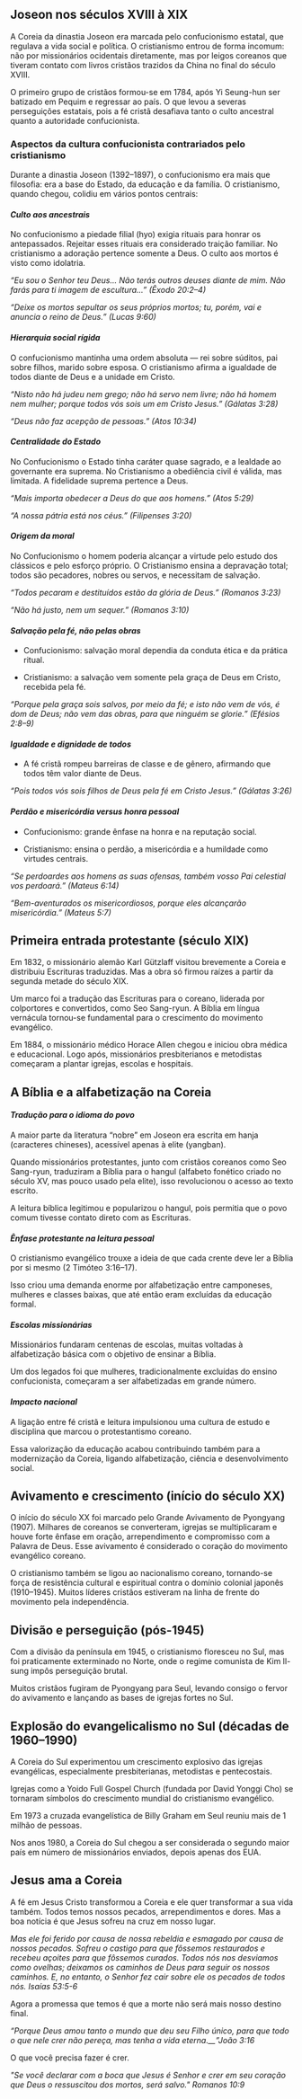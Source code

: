 ## Joseon nos séculos XVIII à XIX

A Coreia da dinastia Joseon era marcada pelo confucionismo estatal, que regulava a vida social e política. O cristianismo entrou de forma incomum: não por missionários ocidentais diretamente, mas por leigos coreanos que tiveram contato com livros cristãos trazidos da China no final do século XVIII.

O primeiro grupo de cristãos formou-se em 1784, após Yi Seung-hun ser batizado em Pequim e regressar ao país. O que levou a severas perseguições estatais, pois a fé cristã desafiava tanto o culto ancestral quanto a autoridade confucionista.

### Aspectos da cultura confucionista contrariados pelo cristianismo

Durante a dinastia Joseon (1392–1897), o confucionismo era mais que filosofia: era a base do Estado, da educação e da família. O cristianismo, quando chegou, colidiu em vários pontos centrais:

#### _Culto aos ancestrais_

No confucionismo a piedade filial (hyo) exigia rituais para honrar os antepassados. Rejeitar esses rituais era considerado traição familiar. No cristianismo a adoração pertence somente a Deus. O culto aos mortos é visto como idolatria.

_“Eu sou o Senhor teu Deus... Não terás outros deuses diante de mim. Não farás para ti imagem de escultura...”_ _(Êxodo 20:2–4)_

_“Deixe os mortos sepultar os seus próprios mortos; tu, porém, vai e anuncia o reino de Deus.”_ _(Lucas 9:60)_

#### _Hierarquia social rígida_

O confucionismo mantinha uma ordem absoluta — rei sobre súditos, pai sobre filhos, marido sobre esposa. O cristianismo afirma a igualdade de todos diante de Deus e a unidade em Cristo.

_“Nisto não há judeu nem grego; não há servo nem livre; não há homem nem mulher; porque todos vós sois um em Cristo Jesus.”_ _(Gálatas 3:28)_

_“Deus não faz acepção de pessoas.”_ _(Atos 10:34)_

#### _Centralidade do Estado_

No Confucionismo o Estado tinha caráter quase sagrado, e a lealdade ao governante era suprema. No Cristianismo a obediência civil é válida, mas limitada. A fidelidade suprema pertence a Deus.

_“Mais importa obedecer a Deus do que aos homens.”_ _(Atos 5:29)_

_“A nossa pátria está nos céus.”_ _(Filipenses 3:20)_

#### _Origem da moral_

No Confucionismo o homem poderia alcançar a virtude pelo estudo dos clássicos e pelo esforço próprio. O Cristianismo ensina a depravação total; todos são pecadores, nobres ou servos, e necessitam de salvação.

_“Todos pecaram e destituídos estão da glória de Deus.”_ _(Romanos 3:23)_

_“Não há justo, nem um sequer.”_ _(Romanos 3:10)_

#### _Salvação pela fé, não pelas obras_

- Confucionismo: salvação moral dependia da conduta ética e da prática ritual.
    
- Cristianismo: a salvação vem somente pela graça de Deus em Cristo, recebida pela fé.
    

_“Porque pela graça sois salvos, por meio da fé; e isto não vem de vós, é dom de Deus; não vem das obras, para que ninguém se glorie.”_ _(Efésios 2:8–9)_

#### _Igualdade e dignidade de todos_

- A fé cristã rompeu barreiras de classe e de gênero, afirmando que todos têm valor diante de Deus.
    

_“Pois todos vós sois filhos de Deus pela fé em Cristo Jesus.”_ _(Gálatas 3:26)_

#### _Perdão e misericórdia versus honra pessoal_

- Confucionismo: grande ênfase na honra e na reputação social.
    
- Cristianismo: ensina o perdão, a misericórdia e a humildade como virtudes centrais.
    

_“Se perdoardes aos homens as suas ofensas, também vosso Pai celestial vos perdoará.”_ _(Mateus 6:14)_

_“Bem-aventurados os misericordiosos, porque eles alcançarão misericórdia.”_ _(Mateus 5:7)_

## Primeira entrada protestante (século XIX)

Em 1832, o missionário alemão Karl Gützlaff visitou brevemente a Coreia e distribuiu Escrituras traduzidas. Mas a obra só firmou raízes a partir da segunda metade do século XIX.

Um marco foi a tradução das Escrituras para o coreano, liderada por colportores e convertidos, como Seo Sang-ryun. A Bíblia em língua vernácula tornou-se fundamental para o crescimento do movimento evangélico.

Em 1884, o missionário médico Horace Allen chegou e iniciou obra médica e educacional. Logo após, missionários presbiterianos e metodistas começaram a plantar igrejas, escolas e hospitais.

## A Bíblia e a alfabetização na Coreia

#### _Tradução para o idioma do povo_

A maior parte da literatura “nobre” em Joseon era escrita em hanja (caracteres chineses), acessível apenas à elite (yangban).

Quando missionários protestantes, junto com cristãos coreanos como Seo Sang-ryun, traduziram a Bíblia para o hangul (alfabeto fonético criado no século XV, mas pouco usado pela elite), isso revolucionou o acesso ao texto escrito.

A leitura bíblica legitimou e popularizou o hangul, pois permitia que o povo comum tivesse contato direto com as Escrituras.

#### _Ênfase protestante na leitura pessoal_

O cristianismo evangélico trouxe a ideia de que cada crente deve ler a Bíblia por si mesmo (2 Timóteo 3:16–17).

Isso criou uma demanda enorme por alfabetização entre camponeses, mulheres e classes baixas, que até então eram excluídas da educação formal.

#### _Escolas missionárias_

Missionários fundaram centenas de escolas, muitas voltadas à alfabetização básica com o objetivo de ensinar a Bíblia.

Um dos legados foi que mulheres, tradicionalmente excluídas do ensino confucionista, começaram a ser alfabetizadas em grande número.

#### _Impacto nacional_

A ligação entre fé cristã e leitura impulsionou uma cultura de estudo e disciplina que marcou o protestantismo coreano.

Essa valorização da educação acabou contribuindo também para a modernização da Coreia, ligando alfabetização, ciência e desenvolvimento social.

## Avivamento e crescimento (início do século XX)

O início do século XX foi marcado pelo Grande Avivamento de Pyongyang (1907). Milhares de coreanos se converteram, igrejas se multiplicaram e houve forte ênfase em oração, arrependimento e compromisso com a Palavra de Deus. Esse avivamento é considerado o coração do movimento evangélico coreano.

O cristianismo também se ligou ao nacionalismo coreano, tornando-se força de resistência cultural e espiritual contra o domínio colonial japonês (1910–1945). Muitos líderes cristãos estiveram na linha de frente do movimento pela independência.

## Divisão e perseguição (pós-1945)

Com a divisão da península em 1945, o cristianismo floresceu no Sul, mas foi praticamente exterminado no Norte, onde o regime comunista de Kim Il-sung impôs perseguição brutal.

Muitos cristãos fugiram de Pyongyang para Seul, levando consigo o fervor do avivamento e lançando as bases de igrejas fortes no Sul.

## Explosão do evangelicalismo no Sul (décadas de 1960–1990)

A Coreia do Sul experimentou um crescimento explosivo das igrejas evangélicas, especialmente presbiterianas, metodistas e pentecostais.

Igrejas como a Yoido Full Gospel Church (fundada por David Yonggi Cho) se tornaram símbolos do crescimento mundial do cristianismo evangélico.

Em 1973 a cruzada evangelística de Billy Graham em Seul reuniu mais de 1 milhão de pessoas.

Nos anos 1980, a Coreia do Sul chegou a ser considerada o segundo maior país em número de missionários enviados, depois apenas dos EUA.

## Jesus ama a Coreia

A fé em Jesus Cristo transformou a Coreia e ele quer transformar a sua vida também. Todos temos nossos pecados, arrependimentos e dores. Mas a boa notícia é que Jesus sofreu na cruz em nosso lugar.

_Mas ele foi ferido por causa de nossa rebeldia e esmagado por causa de nossos pecados. Sofreu o castigo para que fôssemos restaurados e recebeu açoites para que fôssemos curados. Todos nós nos desviamos como ovelhas; deixamos os caminhos de Deus para seguir_ _os nossos caminhos. E, no entanto, o Senhor fez cair sobre ele os pecados de todos nós._ _Isaías 53:5-6_

Agora a promessa que temos é que a morte não será mais nosso destino final.

_“Porque Deus amou tanto o mundo que deu seu Filho único, para que todo o que nele crer não pereça, mas tenha a vida eterna.__”João 3:16_

O que você precisa fazer é crer.

_"Se você declarar com a boca que Jesus é Senhor e crer em seu coração que Deus o ressuscitou dos mortos, será salvo."_ _Romanos 10:9_